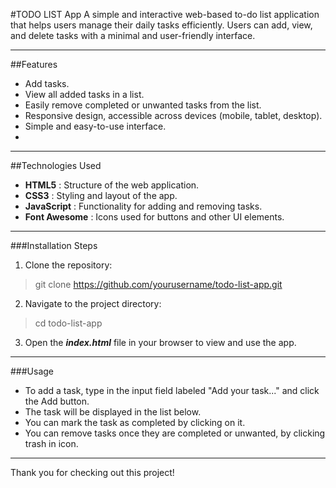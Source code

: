 #TODO LIST App
A simple and interactive web-based to-do list application that helps users manage their daily tasks efficiently. Users can add, view, and delete tasks with a minimal and user-friendly interface. 

---
##Features
- Add tasks.
- View all added tasks in a list.
- Easily remove completed or unwanted tasks from the list.
- Responsive design, accessible across devices (mobile, tablet, desktop).
- Simple and easy-to-use interface.
- 

---
##Technologies Used
- **HTML5** : Structure of the web application.
- **CSS3** : Styling and layout of the app.
- **JavaScript** : Functionality for adding and removing tasks.
- **Font Awesome** : Icons used for buttons and other UI elements.

---
###Installation Steps
1. Clone the repository:
> git clone https://github.com/yourusername/todo-list-app.git

2. Navigate to the project directory:
> cd todo-list-app

3. Open the ***index.html*** file in your browser to view and use the app.

---
###Usage
- To add a task, type in the input field labeled "Add your task..." and click the Add button.
- The task will be displayed in the list below.
- You can mark the task as completed by clicking on it.
- You can remove tasks once they are completed or unwanted, by clicking trash in icon.

---
Thank you for checking out this project!
